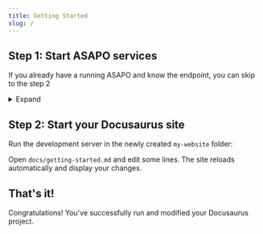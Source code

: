 ```yaml
---
title: Getting Started
slug: /
---
```


## Step 1: Start ASAPO services

If you already have a running ASAPO and know the endpoint, you can skip to the step 2

<details><summary>Expand</summary>
<div>

```shell link="getting_started/start_asapo_container.sh" title="start_asapo_container.sh"
```

</div>
</details>

## Step 2: Start your Docusaurus site

Run the development server in the newly created `my-website` folder:

Open `docs/getting-started.md` and edit some lines. The site reloads automatically and display your changes.

## That's it!

Congratulations! You've successfully run and modified your Docusaurus project.
